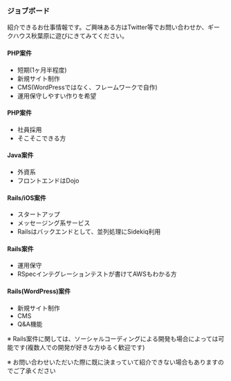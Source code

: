 ### ジョブボード

紹介できるお仕事情報です。ご興味ある方はTwitter等でお問い合わせか、ギークハウス秋葉原に遊びにきてみてください。

#### PHP案件

- 短期(1ヶ月半程度)
- 新規サイト制作
- CMS(WordPressではなく、フレームワークで自作)
- 運用保守しやすい作りを希望

#### PHP案件

- 社員採用
- そこそこできる方

#### Java案件

- 外資系
- フロントエンドはDojo

#### Rails/iOS案件

- スタートアップ
- メッセージング系サービス
- Railsはバックエンドとして、並列処理にSidekiq利用

#### Rails案件

- 運用保守
- RSpecインテグレーションテストが書けてAWSもわかる方

#### Rails(WordPress)案件

- 新規サイト制作
- CMS
- Q&A機能

※ Rails案件に関しては、ソーシャルコーディングによる開発も場合によっては可能です(複数人での開発が好きな方ゆるく歓迎です)

※ お問い合わせいただいた際に既に決まっていて紹介できない場合もありますのでご了承ください
